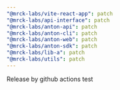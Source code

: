 ```yaml
---
"@mrck-labs/vite-react-app": patch
"@mrck-labs/api-interface": patch
"@mrck-labs/anton-api": patch
"@mrck-labs/anton-cli": patch
"@mrck-labs/anton-web": patch
"@mrck-labs/anton-sdk": patch
"@mrck-labs/lib-a": patch
"@mrck-labs/utils": patch
---
```


Release by github actions test

